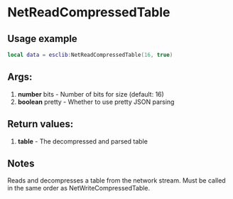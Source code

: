 # NetReadCompressedTable

## Usage example
```lua
local data = esclib:NetReadCompressedTable(16, true)
```

## Args:
1. **number** bits - Number of bits for size (default: 16)
2. **boolean** pretty - Whether to use pretty JSON parsing

## Return values:
1. **table** - The decompressed and parsed table

## Notes
Reads and decompresses a table from the network stream. Must be called in the same order as NetWriteCompressedTable.
